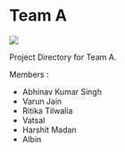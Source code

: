 # Team A

![](https://img.shields.io/badge/team-A-green.svg?style=for-the-badge)	

Project Directory for Team A.

Members : 

- Abhinav Kumar Singh
- Varun Jain
- Ritika Tilwalia
- Vatsal
- Harshit Madan
- ​Albin